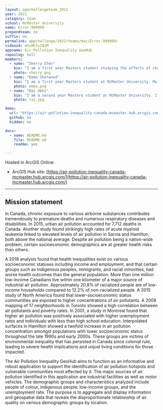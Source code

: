 ```yaml
---
layout: appchallengeteam_2021
year: 2021
category: team
school: McMaster University
name: Error-999999
prependteam: no
suffix: no
permalink: appchallenge/2021/teams/mac/Error-999999/
videoid: mSsHh7uI8vM
appname: Air Pollution Inequality GeoHub
reposlug: null
members:
  - name: "Sherry Chen"
    bio: "I am a first year Masters student studying the effects of changing water levels in coastal wetlands as well as bridging the gap between science and the community. I am currently working on an atlas for Georgian Bay wetlands using the ArcGIS Hub. I enjoy cooking and making bubble tea."
    photo: sherry.png
  - name: "Emma Sherwood"
    bio: "I am a first year Masters student at McMaster University. My research involves mapping peat smouldering vulnerability based on ecohydrology using machine learning. I did my undergrad at UBC, during which time I worked on various GIS-related projects including looking at the impacts of climate change on bird diversity in northern Saskatchewan, caribou habitat disturbance in BC, and Horned Lark ecology in the southern Alberta prairies. Outside of academics, I am an avid orienteer, so I also spend my spare time with a map: orienteering is a sport where you run through the forest navigating between checkpoints using a map and compass."
    photo: emma.png
  - name: "Raj Ubhi"
    bio: "I am a second year Masters student at McMaster University. I work at the Transportation Research Lab where my research focuses on improving cyclist safety and better understanding cyclist behaviour using ArcGIS. This involves automating workflows using python and R to quickly process and analyze large GPS datasets. I did my undergrad at McMaster also, working on multiple GIS-related projects for different faculties throughout the years. Away from school, I enjoy spending time with family, playing soccer, and going on hikes - nothing like hiking next to a waterfall in Hamilton!"
    photo: raj.jpg

demo:
  url: "https://air-pollution-inequality-canada-mcmaster.hub.arcgis.com/"
  github: no
  hidden: no

docs:
  - name: README.md
    file: README.md
    readme: yes

---
```


Hosted in ArcGIS Online:

- ArcGIS Hub site: [https://air-pollution-inequality-canada-mcmaster.hub.arcgis.com/](https://air-pollution-inequality-canada-mcmaster.hub.arcgis.com/)

---

## Mission statement

In Canada, chronic exposure to various airborne substances contributes tremendously to premature deaths and numerous respiratory diseases and disabilities. In 2015, urban air pollution accounted for 7,712 deaths in Canada. Another study found strikingly high rates of acute myeloid leukemia linked to elevated levels of air pollution in Sarnia and Hamilton, both above the national average. Despite air pollution being a nation-wide problem, certain socioeconomic demographics are at greater health risks than others.

A 2018 analysis found that health inequalities exist on various socioeconomic statuses including income and employment, and that certain groups such as Indigenous peoples, immigrants, and racial minorities, had worse health outcomes than the general population. More than one million low-income Canadians live within one kilometer of a major source of industrial air pollution. Approximately 20.8% of racialized people are of low-income households compared to 12.2% of non-racialized people. A 2015 study of North America found that lower-socioeconomic status communities are exposed to higher concentrations of air pollutants. A 2008 mapping of 17 neighborhoods in Toronto showed a high correlation between air pollutants and poverty rates. In 2001, a study in Montreal found that higher air pollution was positively associated with higher unemployment rates and individuals with less than high school education. Interpolated surfaces in Hamilton showed a twofold increase in air pollution concentration amongst populations with lower socioeconomic status throughout the late 1990s and early 2000s. These groups are victims of environmental inequality that has persisted in Canada since colonial rule, leading to severe health implications and unjust living conditions for those impacted.

The Air Pollution Inequality GeoHub aims to function as an informative and robust application to support the identification of air pollution hotspots and vulnerable communities most affected by it. The major sources of air pollution identified in this application are industrial facilities as well as motor vehicles. The demographic groups and characteristics analyzed include people of colour, indigenous people, low-income groups, and the unemployment rate. The purpose is to aggregate and display information and geospatial data that reveals the disproportionate relationship of air quality on various demographic groups by location.

